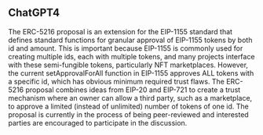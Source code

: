 ## ChatGPT4

The ERC-5216 proposal is an extension for the EIP-1155 standard that defines standard functions for granular approval of EIP-1155 tokens by both id and amount. This is important because EIP-1155 is commonly used for creating multiple ids, each with multiple tokens, and many projects interface with these semi-fungible tokens, particularly NFT marketplaces. However, the current setApprovalForAll function in EIP-1155 approves ALL tokens with a specific id, which has obvious minimum required trust flaws. The ERC-5216 proposal combines ideas from EIP-20 and EIP-721 to create a trust mechanism where an owner can allow a third party, such as a marketplace, to approve a limited (instead of unlimited) number of tokens of one id. The proposal is currently in the process of being peer-reviewed and interested parties are encouraged to participate in the discussion.
